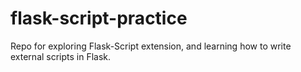 # flask-script-practice

Repo for exploring Flask-Script extension, and learning how to write external scripts in Flask.